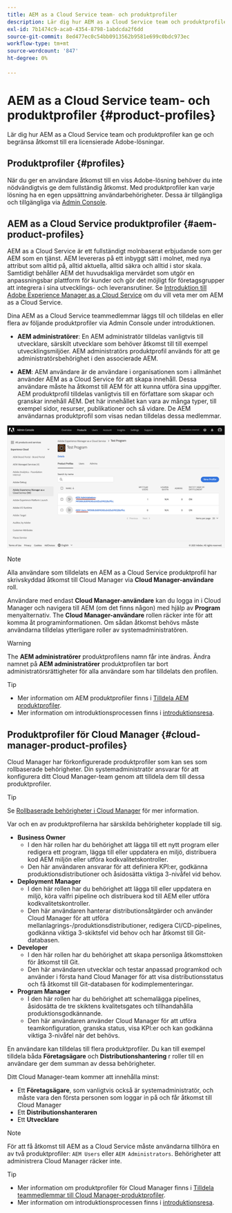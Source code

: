 ```yaml
---
title: AEM as a Cloud Service team- och produktprofiler
description: Lär dig hur AEM as a Cloud Service team och produktprofiler kan ge och begränsa åtkomst till era licensierade Adobe-lösningar.
exl-id: 7b1474c9-aca0-4354-8798-1abdcda2f6dd
source-git-commit: 8ed477ec0c54bb0913562b9581e699c0bdc973ec
workflow-type: tm+mt
source-wordcount: '847'
ht-degree: 0%

---
```



# AEM as a Cloud Service team- och produktprofiler {#product-profiles}

Lär dig hur AEM as a Cloud Service team och produktprofiler kan ge och begränsa åtkomst till era licensierade Adobe-lösningar.

## Produktprofiler {#profiles}

När du ger en användare åtkomst till en viss Adobe-lösning behöver du inte nödvändigtvis ge dem fullständig åtkomst. Med produktprofiler kan varje lösning ha en egen uppsättning användarbehörigheter. Dessa är tillgängliga och tillgängliga via [Admin Console](/help/journey-onboarding/admin-console.md).

## AEM as a Cloud Service produktprofiler {#aem-product-profiles}

AEM as a Cloud Service är ett fullständigt molnbaserat erbjudande som ger AEM som en tjänst. AEM levereras på ett inbyggt sätt i molnet, med nya attribut som alltid på, alltid aktuella, alltid säkra och alltid i stor skala. Samtidigt behåller AEM det huvudsakliga mervärdet som utgör en anpassningsbar plattform för kunder och gör det möjligt för företagsgrupper att integrera i sina utvecklings- och leveransrutiner. Se [Introduktion till Adobe Experience Manager as a Cloud Service](/help/overview/introduction.md) om du vill veta mer om AEM as a Cloud Service.

Dina AEM as a Cloud Service teammedlemmar läggs till och tilldelas en eller flera av följande produktprofiler via Admin Console under introduktionen.

* **AEM administratörer**: En AEM administratör tilldelas vanligtvis till utvecklare, särskilt utvecklare som behöver åtkomst till till exempel utvecklingsmiljöer. AEM administratörs produktprofil används för att ge administratörsbehörighet i den associerade AEM.

* **AEM**: AEM användare är de användare i organisationen som i allmänhet använder AEM as a Cloud Service för att skapa innehåll. Dessa användare måste ha åtkomst till AEM för att kunna utföra sina uppgifter. AEM produktprofil tilldelas vanligtvis till en författare som skapar och granskar innehåll AEM. Det här innehållet kan vara av många typer, till exempel sidor, resurser, publikationer och så vidare. De AEM användarnas produktprofil som visas nedan tilldelas dessa medlemmar.

![Produktprofiler](/help/onboarding/assets/admin-console-profiles.png)

>[!NOTE]
>
>Alla användare som tilldelats en AEM as a Cloud Service produktprofil har skrivskyddad åtkomst till Cloud Manager via **Cloud Manager-användare** roll.
>
>Användare med endast **Cloud Manager-användare** kan du logga in i Cloud Manager och navigera till AEM (om det finns någon) med hjälp av **Program** menyalternativ. The **Cloud Manager-användare** rollen räcker inte för att komma åt programinformationen. Om sådan åtkomst behövs måste användarna tilldelas ytterligare roller av systemadministratören.

>[!WARNING]
>
>The **AEM administratörer** produktprofilens namn får inte ändras. Ändra namnet på **AEM administratörer** produktprofilen tar bort administratörsrättigheter för alla användare som har tilldelats den profilen.

>[!TIP]
>
>* Mer information om AEM produktprofiler finns i [Tilldela AEM produktprofiler](/help/journey-onboarding/assign-profiles-aem.md).
>* Mer information om introduktionsprocessen finns i [introduktionsresa](/help/journey-onboarding/overview.md).

## Produktprofiler för Cloud Manager {#cloud-manager-product-profiles}

Cloud Manager har förkonfigurerade produktprofiler som kan ses som rollbaserade behörigheter. Din systemadministratör ansvarar för att konfigurera ditt Cloud Manager-team genom att tilldela dem till dessa produktprofiler.

>[!TIP]
>
>Se [Rollbaserade behörigheter i Cloud Manager](/help/onboarding/cloud-manager-introduction.md#role-based-permissions) för mer information.

Var och en av produktprofilerna har särskilda behörigheter kopplade till sig.

* **Business Owner**
   * I den här rollen har du behörighet att lägga till ett nytt program eller redigera ett program, lägga till eller uppdatera en miljö, distribuera kod AEM miljön eller utföra kodkvalitetskontroller.
   * Den här användaren ansvarar för att definiera KPI:er, godkänna produktionsdistributioner och åsidosätta viktiga 3-nivåfel vid behov.
* **Deployment Manager**
   * I den här rollen har du behörighet att lägga till eller uppdatera en miljö, köra valfri pipeline och distribuera kod till AEM eller utföra kodkvalitetskontroller.
   * Den här användaren hanterar distributionsåtgärder och använder Cloud Manager för att utföra mellanlagrings-/produktionsdistributioner, redigera CI/CD-pipelines, godkänna viktiga 3-skiktsfel vid behov och har åtkomst till Git-databasen.
* **Developer**
   * I den här rollen har du behörighet att skapa personliga åtkomsttoken för åtkomst till Git.
   * Den här användaren utvecklar och testar anpassad programkod och använder i första hand Cloud Manager för att visa distributionsstatus och få åtkomst till Git-databasen för kodimplementeringar.
* **Program Manager**
   * I den här rollen har du behörighet att schemalägga pipelines, åsidosätta de tre skiktens kvalitetsgates och tillhandahålla produktionsgodkännande.
   * Den här användaren använder Cloud Manager för att utföra teamkonfiguration, granska status, visa KPI:er och kan godkänna viktiga 3-nivåfel när det behövs.

En användare kan tilldelas till flera produktprofiler. Du kan till exempel tilldela båda **Företagsägare** och **Distributionshantering** r roller till en användare ger dem summan av dessa behörigheter.

Ditt Cloud Manager-team kommer att innehålla minst:

* Ett **Företagsägare**, som vanligtvis också är systemadministratör, och måste vara den första personen som loggar in på och får åtkomst till Cloud Manager
* Ett **Distributionshanteraren**
* Ett **Utvecklare**

>[!NOTE]
>
>För att få åtkomst till AEM as a Cloud Service måste användarna tillhöra en av två produktprofiler: `AEM Users` eller `AEM Administrators`. Behörigheter att administrera Cloud Manager räcker inte.

>[!TIP]
>
>* Mer information om produktprofiler för Cloud Manager finns i [Tilldela teammedlemmar till Cloud Manager-produktprofiler](/help/journey-onboarding/assign-profiles-cloud-manager.md).
>* Mer information om introduktionsprocessen finns i [introduktionsresa](/help/journey-onboarding/overview.md).
